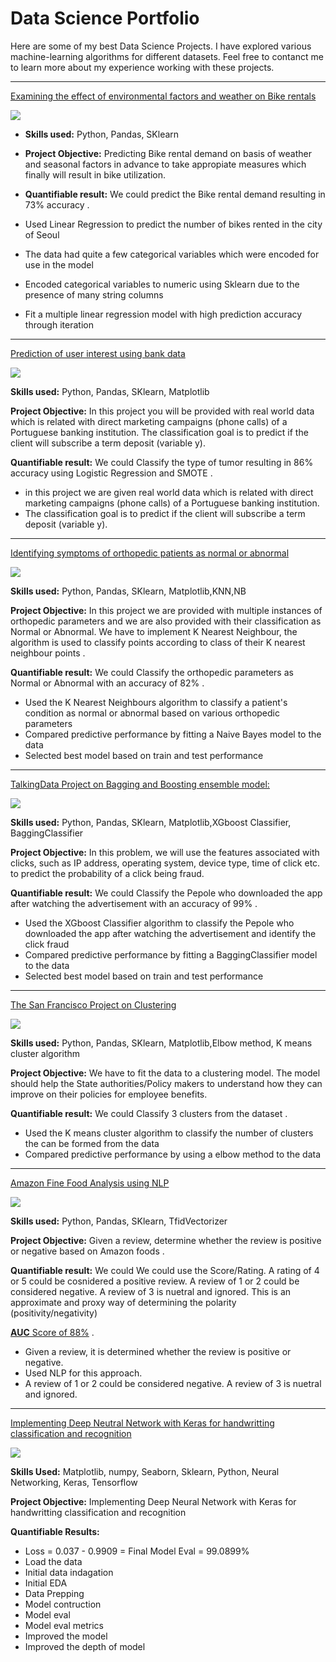 # Data Science Portfolio

Here are some of my best Data Science Projects. I have explored various machine-learning algorithms for different datasets. Feel free to contanct me to learn more about my experience working with these projects.

***

[Examining the effect of environmental factors and weather on Bike rentals](https://github.com/maielhadad99/Linear_Regression_Project.git)

<img src="images/seoul-bikes.jpeg?raw=true"/>

- **Skills used:** Python, Pandas, SKlearn

- **Project Objective:** Predicting Bike rental demand on basis of weather and seasonal factors in advance to take appropiate measures which finally will result in bike utilization.

- **Quantifiable result:** We could predict the Bike rental demand resulting in 73% accuracy .

- Used Linear Regression to predict the number of bikes rented in the city of Seoul
- The data had quite a few categorical variables which were encoded for use in the model
- Encoded categorical variables to numeric using Sklearn due to the presence of many string columns
- Fit a multiple linear regression model with high prediction accuracy through iteration

***

[Prediction of user interest using bank data](https://github.com/maielhadad99/Logistic_Regression_Project..git)

<img src="images/bank image.jpeg?raw=true"/>

**Skills used:** Python, Pandas, SKlearn, Matplotlib

**Project Objective:** In this project you will be provided with real world data which is related with direct marketing campaigns (phone calls) of a Portuguese banking institution.
The classification goal is to predict if the client will subscribe a term deposit (variable y).

**Quantifiable result:** We could Classify the type of tumor resulting in 86% accuracy using Logistic Regression and SMOTE .

- in this project we are given real world data which is related with direct marketing campaigns (phone calls) of a Portuguese banking institution.
- The classification goal is to predict if the client will subscribe a term deposit (variable y).

***

[Identifying symptoms of orthopedic patients as normal or abnormal](https://github.com/maielhadad99/Knn_Nb_Project.git)

<img src="images/knee-brace-ortho.png?raw=true"/>

**Skills used:** Python, Pandas, SKlearn, Matplotlib,KNN,NB

**Project Objective:** In this project we are provided with multiple instances of orthopedic parameters and we are also provided with their classification as Normal or Abnormal. We have to implement K Nearest Neighbour, the algorithm is used to classify points according to class of their K nearest neighbour points .

**Quantifiable result:** We could Classify the orthopedic parameters as Normal or Abnormal with an accuracy of 82% .

- Used the K Nearest Neighbours algorithm to classify a patient's condition as normal or abnormal based on various orthopedic parameters
- Compared predictive performance by fitting a Naive Bayes model to the data
- Selected best model based on train and test performance

***

[TalkingData Project on Bagging and Boosting ensemble model:](https://github.com/maielhadad99/DT_Ensemble_Project.git)

<img src="images/Mobile.jpeg?raw=true"/>

**Skills used:** Python, Pandas, SKlearn, Matplotlib,XGboost Classifier, BaggingClassifier

**Project Objective:** In this problem, we will use the features associated with clicks, such as IP address, operating system, device type, time of click etc. to predict the probability of a click being fraud.

**Quantifiable result:** We could Classify the Pepole who downloaded the app after watching the advertisement  with an accuracy of 99% .

- Used the XGboost Classifier algorithm to classify the Pepole who downloaded the app after watching the advertisement and identify the click fraud
- Compared predictive performance by fitting a BaggingClassifier model to the data
- Selected best model based on train and test performance

***

[The San Francisco Project on Clustering](https://github.com/maielhadad99/Clustring_Project.git)

<img src="images/clusters.png?raw=true"/>


**Skills used:** Python, Pandas, SKlearn, Matplotlib,Elbow method, K means cluster algorithm

**Project Objective:** We have to fit the data to a clustering model. The model should help the State authorities/Policy makers to understand how they can improve on their policies for employee benefits.

**Quantifiable result:** We could Classify 3 clusters from the dataset .

- Used the  K means cluster algorithm to classify the number of clusters the can be formed from the data
- Compared predictive performance by using  a elbow method to the data

***

[Amazon Fine Food Analysis using NLP](https://github.com/maielhadad99/NLP_Amazon-Fine-Food-Reviews-Analysis_Naive_Bayes.git)

<img src="images/amazon.jpeg?raw=true"/>

**Skills used:** Python, Pandas, SKlearn, TfidVectorizer

**Project Objective:** Given a review, determine whether the review is positive or negative based on Amazon foods .

**Quantifiable result:** We could We could use the Score/Rating. A rating of 4 or 5 could be cosnidered a positive review. A review of 1 or 2 could be considered negative. A review of 3 is nuetral and ignored. This is an approximate and proxy way of determining the polarity (positivity/negativity) 

[**AUC** Score of 88%](https://github.com/maielhadad99/NLP_Amazon-Fine-Food-Reviews-Analysis_Naive_Bayes/blob/main/NLP_Amazon_Fine_Food_Reviews_Analysis_Naive_Bayes.ipynb) .
- Given a review, it is determined whether the review is positive or negative.
- Used NLP for this approach.
- A review of 1 or 2 could be considered negative. A review of 3 is nuetral and ignored.

***

[Implementing Deep Neutral Network with Keras for handwritting classification and recognition](https://github.com/maielhadad99/Hand_Writting_Recognition_Project.git)

 <img src="images/Neural-Network-diagram.jpg?raw=true"/>

<b>Skills Used:</b> Matplotlib, numpy, Seaborn, Sklearn, Python, Neural Networking, Keras, Tensorflow

<b>Project Objective:</b> Implementing Deep Neural Network with Keras for handwritting classification and recognition

<b>Quantifiable Results:</b>

  - Loss = 0.037 - 0.9909 = Final Model Eval = 99.0899%
  - Load the data
  - Initial data indagation
  - Initial EDA
  - Data Prepping
  - Model contruction
  - Model eval
  - Model eval metrics
  - Improved the model
  - Improved the depth of model

